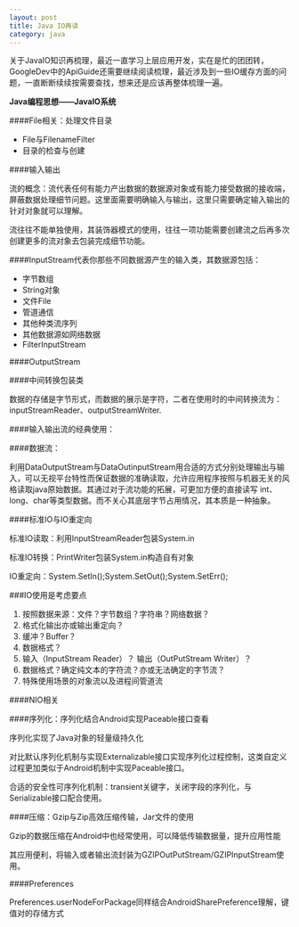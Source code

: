 ```yaml
---
layout: post
title: Java IO再读
category: java
---
```


关于JavaIO知识再梳理，最近一直学习上层应用开发，实在是忙的团团转，GoogleDev中的ApiGuide还需要继续阅读梳理，最近涉及到一些IO缓存方面的问题，一直断断续续按需要查找，想来还是应该再整体梳理一遍。

**Java编程思想——JavaIO系统**


####File相关：处理文件目录

* File与FilenameFilter    
* 目录的检查与创建

####输入输出

流的概念：流代表任何有能力产出数据的数据源对象或有能力接受数据的接收端，屏蔽数据处理细节问题。这里面需要明确输入与输出，这里只需要确定输入输出的针对对象就可以理解。

流往往不能单独使用，其装饰器模式的使用，往往一项功能需要创建流之后再多次创建更多的流对象去包装完成细节功能。

####InputStream代表你那些不同数据源产生的输入类，其数据源包括：

* 字节数组     
* String对象     
* 文件File     
* 管道通信    
* 其他种类流序列      
* 其他数据源如网络数据        
* FilterInputStream      

####OutputStream




####中间转换包装类

数据的存储是字节形式，而数据的展示是字符，二者在使用时的中间转换流为：inputStreamReader、outputStreamWriter.


####输入输出流的经典使用：




####数据流：


利用DataOutputStream与DataOutinputStream用合适的方式分别处理输出与输入，可以无视平台特性而保证数据的准确读取，允许应用程序按照与机器无关的风格读取java原始数据。其通过对于流功能的拓展，可更加方便的直接读写 int、long、char等类型数据。而不关心其底层字节占用情况，其本质是一种抽象。

####标准IO与IO重定向

标准IO读取：利用InputStreamReader包装System.in

标准IO转换：PrintWriter包装System.in构造自有对象

IO重定向：System.SetIn();System.SetOut();System.SetErr();


###IO使用是考虑要点

1. 按照数据来源：文件？字节数组？字符串？网络数据？       
2. 格式化输出亦或输出重定向？        
3. 缓冲？Buffer？                        
4. 数据格式？               
5. 输入（InputStream Reader）？ 输出（OutPutStream Writer）？            
6. 数据格式？确定纯文本的字符流？亦或无法确定的字节流？         
7. 特殊使用场景的对象流以及进程间管道流                           

       



####NIO相关

####序列化：序列化结合Android实现Paceable接口查看

序列化实现了Java对象的轻量级持久化

对比默认序列化机制与实现Externalizable接口实现序列化过程控制，这类自定义过程更加类似于Android机制中实现Paceable接口。

合适的安全性可序列化机制：transient关键字，关闭字段的序列化，与Serializable接口配合使用。

####压缩：Gzip与Zip高效压缩传输，Jar文件的使用

Gzip的数据压缩在Android中也经常使用，可以降低传输数据量，提升应用性能

其应用便利，将输入或者输出流封装为GZIPOutPutStream/GZIPInputStream使用。


####Preferences

Preferences.userNodeForPackage同样结合AndroidSharePreference理解，键值对的存储方式


